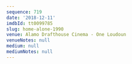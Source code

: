 ```yaml
---
sequence: 719
date: '2018-12-11'
imdbId: tt0099785
slug: home-alone-1990
venue: Alamo Drafthouse Cinema - One Loudoun
venueNotes: null
medium: null
mediumNotes: null
---
```


